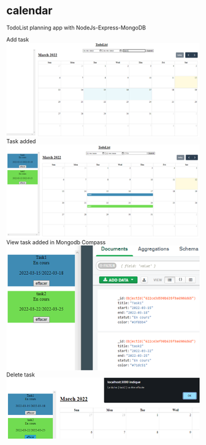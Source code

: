 # calendar

TodoList planning app with NodeJs-Express-MongoDB

Add task
![alt text](https://github.com/pascal-rithi-ke/calendar/blob/main/img_todo/todo1.PNG)
Task added
![alt text](https://github.com/pascal-rithi-ke/calendar/blob/main/img_todo/todo2.PNG)
View task added in Mongodb Compass
![alt text](https://github.com/pascal-rithi-ke/calendar/blob/main/img_todo/todo3.PNG)
Delete task
![alt text](https://github.com/pascal-rithi-ke/calendar/blob/main/img_todo/todo4.PNG)
